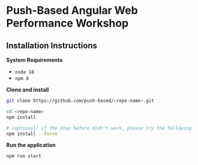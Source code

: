 # Push-Based Angular Web Performance Workshop

## Installation Instructions

**System Requirements**

* `node 18`
* `npm 8`

**Clone and install**

```bash
git clone https://github.com/push-based/<repo-name>.git

cd <repo-name>
npm install

# (optional) if the step before didn't work, please try the following
npm install --force
```

**Run the application**

```bash
npm run start
```
